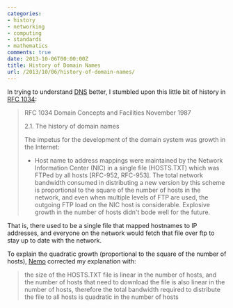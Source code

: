 ```yaml
---
categories:
- history
- networking
- computing
- standards
- mathematics
comments: true
date: 2013-10-06T00:00:00Z
title: History of Domain Names
url: /2013/10/06/history-of-domain-names/
---
```


In trying to understand [DNS](https://en.wikipedia.org/wiki/Domain_Name_System) better, I stumbled upon this little bit of history in [RFC 1034](http://www.ietf.org/rfc/rfc1034.txt):


> RFC 1034             Domain Concepts and Facilities        November 1987
> 
> 2.1. The history of domain names
>
> The impetus for the development of the domain system was growth in the
> Internet:
>
>    - Host name to address mappings were maintained by the Network
>      Information Center (NIC) in a single file (HOSTS.TXT) which
>      was FTPed by all hosts [RFC-952, RFC-953].  The total network
>      bandwidth consumed in distributing a new version by this
>      scheme is proportional to the square of the number of hosts in
>      the network, and even when multiple levels of FTP are used,
>      the outgoing FTP load on the NIC host is considerable.
>      Explosive growth in the number of hosts didn't bode well for
>      the future.

That is, there used to be a single file that mapped hostnames to IP addresses, and everyone on the network would fetch that file over ftp to stay up to date with the network.

To explain the quadratic growth (proportional to the square of the number of hosts), [Nemo](https://self-evident.org/) corrected my explanation with:

> the size of the HOSTS.TXT file is linear in the number of hosts, and the number of hosts that need to download the file is also linear in the number of hosts, therefore the total bandwidth required to distribute the file to all hosts is quadratic in the number of hosts


